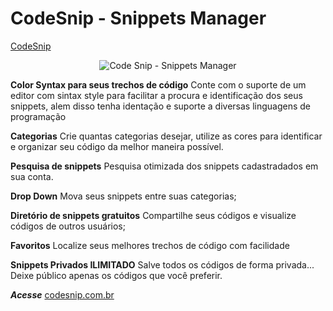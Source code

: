 # CodeSnip - Snippets Manager
<a href="https://codesnip.com.br" target="_blank" title="Code Snip - Snippets Manager" >CodeSnip</a>

<center>
<img src="https://codesnip.com.br/Code-Snip-dashboard.jpg" alt="Code Snip - Snippets Manager" title="Code Snip">
</center>

**Color Syntax para seus trechos de código**
Conte com o suporte de um editor com sintax style para facilitar a procura e identificação dos seus snippets, alem disso tenha identação e suporte a diversas linguagens de programação

**Categorias**
Crie quantas categorias desejar, utilize as cores para identificar e organizar seu código da melhor maneira possível.

**Pesquisa de snippets**
Pesquisa otimizada dos snippets cadastradados em sua conta.

**Drop Down**
Mova seus snippets entre suas categorias;

**Diretório de snippets gratuitos**
Compartilhe seus códigos e visualize códigos de outros usuários;

**Favoritos**
Localize seus melhores trechos de código com facilidade

**Snippets Privados ILIMITADO**
Salve todos os códigos de forma privada... Deixe público apenas os códigos que você preferir.

_**Acesse**_ [codesnip.com.br](https://codesnip.com.br)

